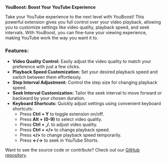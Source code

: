 **YouBoost: Boost Your YouTube Experience**

Take your YouTube experience to the next level with YouBoost! This powerful extension gives you full control over your video playback, allowing you to customize settings like video quality, playback speed, and seek intervals. With YouBoost, you can fine-tune your viewing experience, making YouTube work the way you want it to.

### Features:

- **Video Quality Control:** Easily adjust the video quality to match your preference with just a few clicks.
- **Playback Speed Customization:** Set your desired playback speed and switch between them effortlessly.
- **Step Interval Adjustment:** Control the step size for changing playback speed.
- **Seek Interval Customization:** Tailor the seek interval to move forward or backward by your chosen duration.
- **Keyboard Shortcuts:** Quickly adjust settings using convenient keyboard shortcuts:
  - Press **Ctrl + Y** to toggle extension on/off.
  - Press **Alt + (0-9)** to select video quality.
  - Press **Ctrl + ,/.** to adjust video quality.
  - Press **Ctrl + </>** to change playback speed.
  - Press **</>** to change playback speed temporarily.
  - Press **←/→** to seek in YouTube Shorts.

Want to see the source code or contribute? Check out our [GitHub repository](https://github.com/SahilAggarwal2004/youboost).
